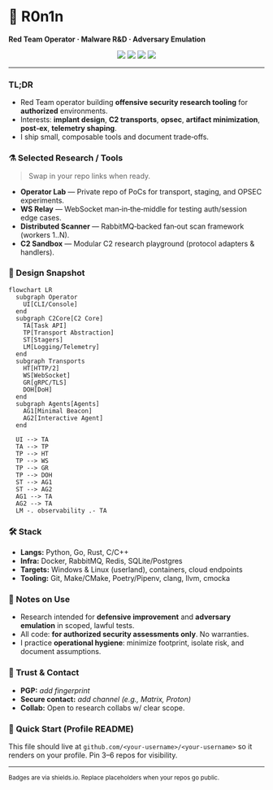 # 🧩 R0n1n

**Red Team Operator · Malware R\&D · Adversary Emulation**

<p align="center">
  <img src="https://img.shields.io/badge/Focus-Adversary%20Emulation-informational" />
  <img src="https://img.shields.io/badge/Domains-Windows%20Internals%20%7C%20EDR%20Evasion%20%7C%20Transports-9cf" />
  <img src="https://img.shields.io/badge/Languages-Python%20%7C%20Go%20%7C%20Rust%20%7C%20C%2FC%2B%2B-blue" />
  <img src="https://img.shields.io/badge/Ethics-Authorized%20Use%20Only-success" />
</p>

---

### TL;DR

* Red Team operator building **offensive security research tooling** for **authorized** environments.
* Interests: **implant design**, **C2 transports**, **opsec**, **artifact minimization**, **post‑ex**, **telemetry shaping**.
* I ship small, composable tools and document trade‑offs.

### ⚗️ Selected Research / Tools

> Swap in your repo links when ready.

* **Operator Lab** — Private repo of PoCs for transport, staging, and OPSEC experiments.
* **WS Relay** — WebSocket man‑in‑the‑middle for testing auth/session edge cases.
* **Distributed Scanner** — RabbitMQ‑backed fan‑out scan framework (workers 1..N).
* **C2 Sandbox** — Modular C2 research playground (protocol adapters & handlers).

### 🧠 Design Snapshot

```mermaid
flowchart LR
  subgraph Operator
    UI[CLI/Console]
  end
  subgraph C2Core[C2 Core]
    TA[Task API]
    TP[Transport Abstraction]
    ST[Stagers]
    LM[Logging/Telemetry]
  end
  subgraph Transports
    HT[HTTP/2]
    WS[WebSocket]
    GR[gRPC/TLS]
    DOH[DoH]
  end
  subgraph Agents[Agents]
    AG1[Minimal Beacon]
    AG2[Interactive Agent]
  end

  UI --> TA
  TA --> TP
  TP --> HT
  TP --> WS
  TP --> GR
  TP --> DOH
  ST --> AG1
  ST --> AG2
  AG1 --> TA
  AG2 --> TA
  LM -. observability .- TA
```

### 🛠️ Stack

* **Langs:** Python, Go, Rust, C/C++
* **Infra:** Docker, RabbitMQ, Redis, SQLite/Postgres
* **Targets:** Windows & Linux (userland), containers, cloud endpoints
* **Tooling:** Git, Make/CMake, Poetry/Pipenv, clang, llvm, cmocka

### 📎 Notes on Use

* Research intended for **defensive improvement** and **adversary emulation** in scoped, lawful tests.
* All code: **for authorized security assessments only**. No warranties.
* I practice **operational hygiene**: minimize footprint, isolate risk, and document assumptions.

### 🔐 Trust & Contact

* **PGP:** *add fingerprint*
* **Secure contact:** *add channel (e.g., Matrix, Proton)*
* **Collab:** Open to research collabs w/ clear scope.

### 📌 Quick Start (Profile README)

This file should live at `github.com/<your‑username>/<your‑username>` so it renders on your profile. Pin 3–6 repos for visibility.

---

<sub>Badges are via shields.io. Replace placeholders when your repos go public.</sub>
